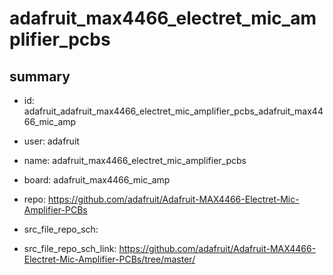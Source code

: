 # adafruit_max4466_electret_mic_amplifier_pcbs
 
## summary 
* id: adafruit_adafruit_max4466_electret_mic_amplifier_pcbs_adafruit_max4466_mic_amp
* user: adafruit
* name: adafruit_max4466_electret_mic_amplifier_pcbs
* board: adafruit_max4466_mic_amp
* repo: https://github.com/adafruit/Adafruit-MAX4466-Electret-Mic-Amplifier-PCBs



* src_file_repo_sch: 
* src_file_repo_sch_link: https://github.com/adafruit/Adafruit-MAX4466-Electret-Mic-Amplifier-PCBs/tree/master/




